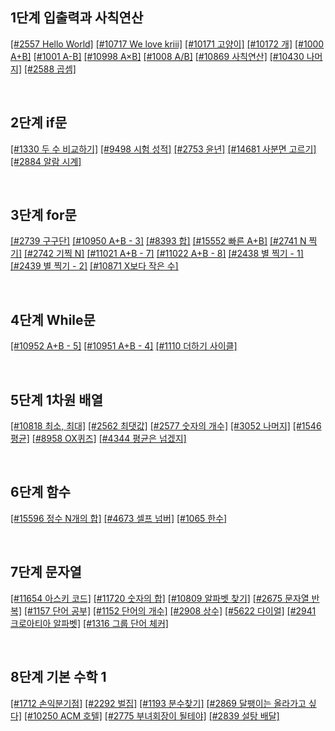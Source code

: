 ## 1단계 입출력과 사칙연산
[[#2557 Hello World]](2022_01/0117_stage_1_2.md)
[[#10717 We love kriii]](2022_01/0117_stage_1_2.md)
[[#10171 고양이]](2022_01/0117_stage_1_2.md)
[[#10172 개]](2022_01/0117_stage_1_2.md)
[[#1000 A+B]](2022_01/0117_stage_1_2.md)
[[#1001 A-B]](2022_01/0117_stage_1_2.md)
[[#10998 A×B]](2022_01/0117_stage_1_2.md)
[[#1008 A/B]](2022_01/0117_stage_1_2.md)
[[#10869 사칙연산]](2022_01/0117_stage_1_2.md)
[[#10430 나머지]](2022_01/0117_stage_1_2.md)
[[#2588 곱셈]](2022_01/0117_stage_1_2.md)

<br>

## 2단계 if문
[[#1330 두 수 비교하기]](2022_01/0117_stage_1_2.md)
[[#9498 시험 성적]](2022_01/0117_stage_1_2.md)
[[#2753 윤년]](2022_01/0117_stage_1_2.md)
[[#14681 사분면 고르기]](2022_01/0117_stage_1_2.md)
[[#2884 알람 시계]](2022_01/0117_stage_1_2.md)

<br>

## 3단계 for문
[[#2739 구구단]](2022_01/0118_stage_3_4.md)
[[#10950 A+B - 3]](2022_01/0118_stage_3_4.md)
[[#8393 합]](2022_01/0118_stage_3_4.md)
[[#15552 빠른 A+B]](2022_01/0118_stage_3_4.md)
[[#2741 N 찍기]](2022_01/0118_stage_3_4.md)
[[#2742 기찍 N]](2022_01/0118_stage_3_4.md)
[[#11021 A+B - 7]](2022_01/0118_stage_3_4.md)
[[#11022 A+B - 8]](2022_01/0118_stage_3_4.md)
[[#2438 별 찍기 - 1]](2022_01/0118_stage_3_4.md)
[[#2439 별 찍기 - 2]](2022_01/0118_stage_3_4.md)
[[#10871 X보다 작은 수]](2022_01/0118_stage_3_4.md)

<br>

## 4단계 While문
[[#10952 A+B - 5]](2022_01/0118_stage_3_4.md)
[[#10951 A+B - 4]](2022_01/0118_stage_3_4.md)
[[#1110 더하기 사이클]](2022_01/0118_stage_3_4.md)

<br>

## 5단계 1차원 배열
[[#10818 최소, 최대]](2022_01/0119_stage_5.md)
[[#2562 최댓값]](2022_01/0119_stage_5.md)
[[#2577 숫자의 개수]](2022_01/0119_stage_5.md)
[[#3052 나머지]](2022_01/0119_stage_5.md)
[[#1546 평균]](2022_01/0119_stage_5.md)
[[#8958 OX퀴즈]](2022_01/0119_stage_5.md)
[[#4344 평균은 넘겠지]](2022_01/0119_stage_5.md)

<br>

## 6단계 함수
[[#15596 정수 N개의 합]](2022_01/0120_stage_6.md)
[[#4673 셀프 넘버]](2022_01/0120_stage_6.md)
[[#1065 한수]](2022_01/0120_stage_6.md)

<br>

## 7단계 문자열
[[#11654 아스키 코드]](2022_01/0121_stage_7.md)
[[#11720 숫자의 합]](2022_01/0121_stage_7.md)
[[#10809 알파벳 찾기]](2022_01/0122_stage_7.md)
[[#2675 문자열 반복]](2022_01/0122_stage_7.md)
[[#1157 단어 공부]](2022_01/0122_stage_7.md)
[[#1152 단어의 개수]](2022_01/0124_stage_7.md)
[[#2908 상수]](2022_01/0124_stage_7.md)
[[#5622 다이얼]](2022_01/0124_stage_7.md)
[[#2941 크로아티아 알파벳]](2022_01/0124_stage_7.md)
[[#1316 그룹 단어 체커]](2022_01/0124_stage_7.md)

<br>

## 8단계 기본 수학 1
[[#1712 손익분기점]](2022_01/0125_stage_8.md)
[[#2292 벌집]](2022_01/0125_stage_8.md)
[[#1193 분수찾기]](2022_01/0125_stage_8.md)
[[#2869 달팽이는 올라가고 싶다]](2022_01/0125_stage_8.md)
[[#10250 ACM 호텔]](2022_01/0126_stage_8.md)
[[#2775 부녀회장이 될테야]](2022_01/0126_stage_8.md)
[[#2839 설탕 배달]](2022_01/0126_stage_8.md)

